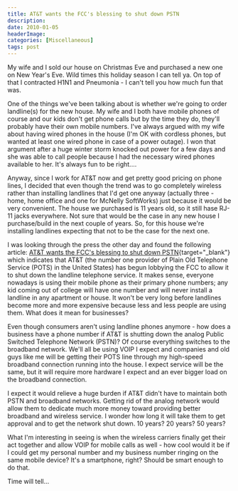 ```yaml
---
title: AT&T wants the FCC's blessing to shut down PSTN
description: 
date: 2010-01-05
headerImage: 
categories: [Miscellaneous]
tags: post
---
```


My wife and I sold our house on Christmas Eve and purchased a new one on New Year's Eve. Wild times this holiday season I can tell ya. On top of that I contracted H1N1 and Pneumonia - I can't tell you how much fun that was.

One of the things we've been talking about is whether we're going to order landline(s) for the new house. My wife and I both have mobile phones of course and our kids don't get phone calls but by the time they do, they'll probably have their own mobile numbers. I've always argued with my wife about having wired phones in the house (I'm OK with cordless phones, but wanted at least one wired phone in case of a power outage). I won that argument after a huge winter storm knocked out power for a few days and she was able to call people because I had the necessary wired phones available to her. It's always fun to be right....

Anyway, since I work for AT&T now and get pretty good pricing on phone lines, I decided that even though the trend was to go completely wireless rather than installing landlines that I'd get one anyway (actually three - home, home office and one for McNelly SoftWorks) just because it would be very convenient. The house we purchased is 11 years old, so it still hase RJ-11 jacks everywhere. Not sure that would be the case in any new house I purchase/build in the next couple of years. So, for this house we're installing landlines expecting that not to be the case for the next one.

I was looking through the press the other day and found the following article: [AT&T wants the FCC's blessing to shut down PSTN](https://www.fiercebroadbandwireless.com/story/t-wants-fccs-blessing-shut-down-pstn/2010-01-03){target="_blank"} which indicates that AT&T (the number one provider of Plain Old Telephone Service (POTS) in the United States) has begun lobbying the FCC to allow it to shut down the landline telephone service. It makes sense, everyone nowadays is using their mobile phone as their primary phone numbers; any kid coming out of college will have one number and will never install a landline in any apartment or house. It won't be very long before landlines become more and more expensive because less and less people are using them. What does it mean for businesses?

Even though consumers aren't using landline phones anymore - how does a business have a phone number if AT&T is shutting down the analog Public Switched Telephone Network (PSTN)? Of course everything switches to the broadband network. We'll all be using VOIP I expect and companies and old guys like me will be getting their POTS line through my high-speed broadband connection running into the house. I expect service will be the same, but it will require more hardware I expect and an ever bigger load on the broadband connection.

I expect it would relieve a huge burden if AT&T didn't have to maintain both PSTN and broadband networks. Getting rid of the analog network would allow them to dedicate much more money toward providing better broadband and wireless service. I wonder how long it will take them to get approval and to get the network shut down. 10 years? 20 years? 50 years?

What I'm interesting in seeing is when the wireless carriers finally get their act together and allow VOIP for mobile calls as well - how cool would it be if I could get my personal number and my business number ringing on the same mobile device? It's a smartphone, right? Should be smart enough to do that. 

Time will tell...
